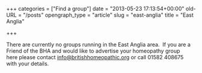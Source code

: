 +++
categories = ["Find a group"]
date = "2013-05-23 17:13:54+00:00"
old-URL = "/posts"
opengraph_type = "article"
slug = "east-anglia"
title = "East Anglia"

+++

There are currently no groups running in the East Anglia area.  If you are a Friend of the BHA and would like to advertise your homeopathy group here please contact [info@britishhomeopathic.org](mailto:info@britishhomeopathic.org) or call 01582 408675 with your details.
